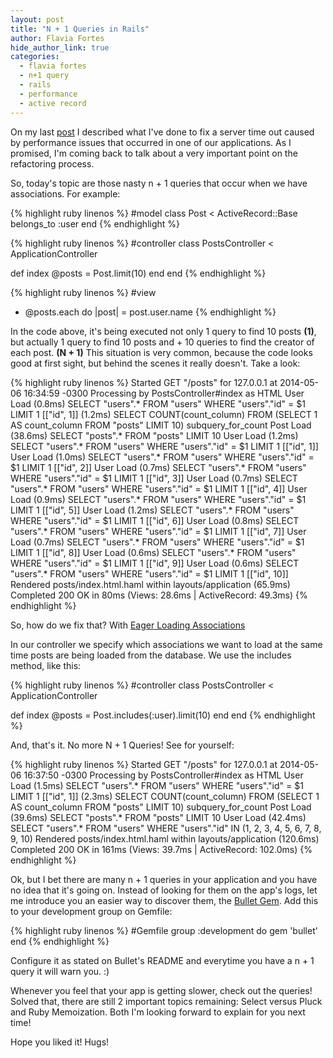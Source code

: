 ```yaml
---
layout: post
title: "N + 1 Queries in Rails"
author: Flavia Fortes
hide_author_link: true
categories:
  - flavia fortes
  - n+1 query
  - rails
  - performance
  - active record
---
```


On my last [post](http://helabs.com.br/blog/2013/12/18/performance-protips/) I described what I've done to fix a server time out caused by performance issues that occurred in one of our applications. As I promised, I'm coming back to talk about a very important point on the refactoring process.

<!--more-->

So, today's topic are those nasty n + 1 queries that occur when we have associations. For example:

{% highlight ruby linenos %}
#model
class Post < ActiveRecord::Base
  belongs_to :user
end
{% endhighlight %}

{% highlight ruby linenos %}
#controller
class PostsController < ApplicationController

  def index
    @posts = Post.limit(10)
  end
end
{% endhighlight %}

{% highlight ruby linenos %}
#view
 - @posts.each do |post|
    = post.user.name
{% endhighlight %}

In the code above, it's being executed not only 1 query to find 10 posts <strong>(1)</strong>, but actually 1
query to find 10 posts and + 10 queries to find the creator of each post. <strong>(N + 1)</strong>
This situation is very common, because the code looks good at first sight, but behind the scenes it really doesn't. Take a look:

{% highlight ruby linenos %}
Started GET "/posts" for 127.0.0.1 at 2014-05-06 16:34:59 -0300
Processing by PostsController#index as HTML
  User Load (0.8ms)  SELECT "users".* FROM "users" WHERE "users"."id" = $1 LIMIT 1  [["id", 1]]
   (1.2ms)  SELECT COUNT(count_column) FROM (SELECT 1 AS count_column FROM "posts" LIMIT 10) subquery_for_count
  Post Load (38.6ms)  SELECT "posts".* FROM "posts" LIMIT 10
  User Load (1.2ms)  SELECT "users".* FROM "users" WHERE "users"."id" = $1 LIMIT 1  [["id", 1]]
  User Load (1.0ms)  SELECT "users".* FROM "users" WHERE "users"."id" = $1 LIMIT 1  [["id", 2]]
  User Load (0.7ms)  SELECT "users".* FROM "users" WHERE "users"."id" = $1 LIMIT 1  [["id", 3]]
  User Load (0.7ms)  SELECT "users".* FROM "users" WHERE "users"."id" = $1 LIMIT 1  [["id", 4]]
  User Load (0.9ms)  SELECT "users".* FROM "users" WHERE "users"."id" = $1 LIMIT 1  [["id", 5]]
  User Load (1.2ms)  SELECT "users".* FROM "users" WHERE "users"."id" = $1 LIMIT 1  [["id", 6]]
  User Load (0.8ms)  SELECT "users".* FROM "users" WHERE "users"."id" = $1 LIMIT 1  [["id", 7]]
  User Load (0.7ms)  SELECT "users".* FROM "users" WHERE "users"."id" = $1 LIMIT 1  [["id", 8]]
  User Load (0.6ms)  SELECT "users".* FROM "users" WHERE "users"."id" = $1 LIMIT 1  [["id", 9]]
  User Load (0.6ms)  SELECT "users".* FROM "users" WHERE "users"."id" = $1 LIMIT 1  [["id", 10]]
  Rendered posts/index.html.haml within layouts/application (65.9ms)
Completed 200 OK in 80ms (Views: 28.6ms | ActiveRecord: 49.3ms)
{% endhighlight %}

So, how do we fix that? With [Eager Loading Associations](http://guides.rubyonrails.org/active_record_querying.html#eager-loading-associations)

In our controller we specify which associations we want to load at the same time posts are being loaded from the database. We use the includes method, like this:

{% highlight ruby linenos %}
#controller
class PostsController < ApplicationController

  def index
    @posts = Post.includes(:user).limit(10)
  end
end
{% endhighlight %}

And, that's it. No more N + 1 Queries! See for yourself:

{% highlight ruby linenos %}
Started GET "/posts" for 127.0.0.1 at 2014-05-06 16:37:50 -0300
Processing by PostsController#index as HTML
  User Load (1.5ms)  SELECT "users".* FROM "users" WHERE "users"."id" = $1 LIMIT 1  [["id", 1]]
   (2.3ms)  SELECT COUNT(count_column) FROM (SELECT 1 AS count_column FROM "posts" LIMIT 10) subquery_for_count
  Post Load (39.6ms)  SELECT "posts".* FROM "posts" LIMIT 10
  User Load (42.4ms)  SELECT "users".* FROM "users" WHERE "users"."id" IN (1, 2, 3, 4, 5, 6, 7, 8, 9, 10)
  Rendered posts/index.html.haml within layouts/application (120.6ms)
Completed 200 OK in 161ms (Views: 39.7ms | ActiveRecord: 102.0ms)
{% endhighlight %}

Ok, but I bet there are many n + 1 queries in your application and you have no idea that it's going on. Instead of looking for them on the app's logs, let me introduce you an easier way to discover them, the [Bullet Gem](https://github.com/flyerhzm/bullet). Add this to your development group on Gemfile:

{% highlight ruby linenos %}
#Gemfile
group :development do
  gem 'bullet'
end
{% endhighlight %}

Configure it as stated on Bullet's README and everytime you have a n + 1 query it will warn you. :)

Whenever you feel that your app is getting slower, check out the queries! Solved that, there are still 2 important topics remaining: Select versus Pluck and Ruby Memoization. Both I'm looking forward to explain for you next time!

Hope you liked it!
Hugs!


